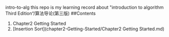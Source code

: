 intro-to-alg
this repo is my learning record about "introduction to algorithm Third Edition“/算法导论(第三版)
##Contents
1. Chapter2 Getting Started
  1. [Insertion Sort](chapter2-Getting-Started/Chapter2 Getting Started.md)      

